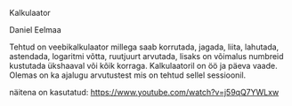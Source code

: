Kalkulaator

Daniel Eelmaa

Tehtud on veebikalkulaator millega saab korrutada, jagada, liita, lahutada, astendada, logaritmi võtta, ruutjuurt arvutada, lisaks on võimalus numbreid kustutada ükshaaval või kõik korraga. Kalkulaatoril on öö ja päeva vaade. Olemas on ka ajalugu arvutustest mis on tehtud sellel sessioonil.

näitena on kasutatud: https://www.youtube.com/watch?v=j59qQ7YWLxw

